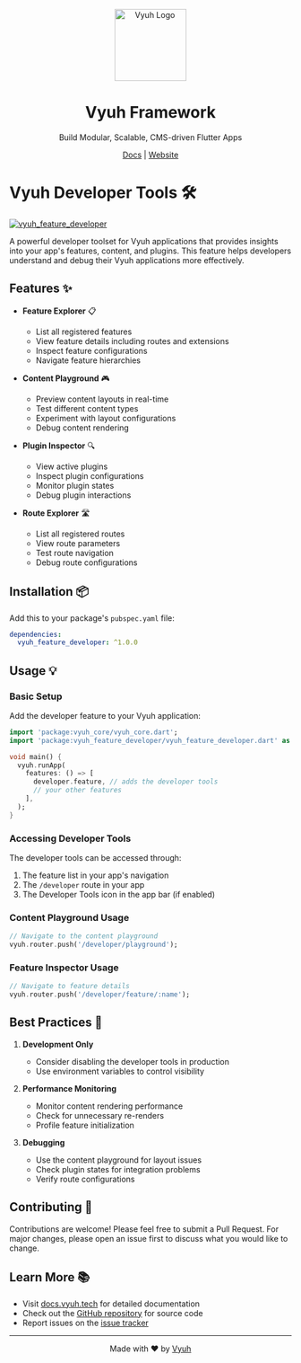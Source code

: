<p align="center">
  <a href="https://vyuh.tech">
    <img src="https://github.com/vyuh-tech.png" alt="Vyuh Logo" height="128" />
  </a>
  <h1 align="center">Vyuh Framework</h1>
  <p align="center">Build Modular, Scalable, CMS-driven Flutter Apps</p>
  <p align="center">
    <a href="https://docs.vyuh.tech">Docs</a> |
    <a href="https://vyuh.tech">Website</a>
  </p>
</p>

# Vyuh Developer Tools 🛠️

[![vyuh_feature_developer](https://img.shields.io/pub/v/vyuh_feature_developer.svg?label=vyuh_feature_developer&logo=dart&color=blue&style=for-the-badge)](https://pub.dev/packages/vyuh_feature_developer)

A powerful developer toolset for Vyuh applications that provides insights into
your app's features, content, and plugins. This feature helps developers
understand and debug their Vyuh applications more effectively.

## Features ✨

- **Feature Explorer** 📋

  - List all registered features
  - View feature details including routes and extensions
  - Inspect feature configurations
  - Navigate feature hierarchies

- **Content Playground** 🎮

  - Preview content layouts in real-time
  - Test different content types
  - Experiment with layout configurations
  - Debug content rendering

- **Plugin Inspector** 🔍

  - View active plugins
  - Inspect plugin configurations
  - Monitor plugin states
  - Debug plugin interactions

- **Route Explorer** 🛣️
  - List all registered routes
  - View route parameters
  - Test route navigation
  - Debug route configurations

## Installation 📦

Add this to your package's `pubspec.yaml` file:

```yaml
dependencies:
  vyuh_feature_developer: ^1.0.0
```

## Usage 💡

### Basic Setup

Add the developer feature to your Vyuh application:

```dart
import 'package:vyuh_core/vyuh_core.dart';
import 'package:vyuh_feature_developer/vyuh_feature_developer.dart' as developer;

void main() {
  vyuh.runApp(
    features: () => [
      developer.feature, // adds the developer tools
      // your other features
    ],
  );
}
```

### Accessing Developer Tools

The developer tools can be accessed through:

1. The feature list in your app's navigation
2. The `/developer` route in your app
3. The Developer Tools icon in the app bar (if enabled)

### Content Playground Usage

```dart
// Navigate to the content playground
vyuh.router.push('/developer/playground');
```

### Feature Inspector Usage

```dart
// Navigate to feature details
vyuh.router.push('/developer/feature/:name');
```

## Best Practices 🌟

1. **Development Only**

   - Consider disabling the developer tools in production
   - Use environment variables to control visibility

2. **Performance Monitoring**

   - Monitor content rendering performance
   - Check for unnecessary re-renders
   - Profile feature initialization

3. **Debugging**
   - Use the content playground for layout issues
   - Check plugin states for integration problems
   - Verify route configurations

## Contributing 🤝

Contributions are welcome! Please feel free to submit a Pull Request. For major
changes, please open an issue first to discuss what you would like to change.

## Learn More 📚

- Visit [docs.vyuh.tech](https://docs.vyuh.tech) for detailed documentation
- Check out the [GitHub repository](https://github.com/vyuh-tech/vyuh) for
  source code
- Report issues on the [issue tracker](https://github.com/vyuh-tech/vyuh/issues)

---

<p align="center">Made with ❤️ by <a href="https://vyuh.tech">Vyuh</a></p>

